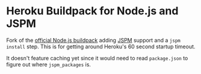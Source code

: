# Heroku Buildpack for Node.js and JSPM

Fork of the [official Node.js buildpack](https://github.com/heroku/heroku-buildpack-nodejs) adding [JSPM](https://jspm.io) support and a `jspm install` step. This is for getting around Heroku's 60 second startup timeout.


It doesn't feature caching yet since it would need to read `package.json` to figure out where `jspm_packages` is.
